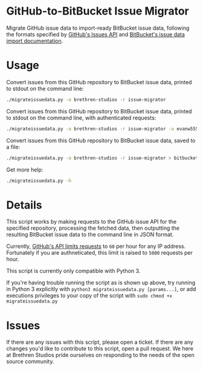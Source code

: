 # GitHub-to-BitBucket Issue Migrator

Migrate GitHub issue data to import-ready BitBucket issue data, following the formats specified by [GitHub's Issues API](https://developer.github.com/v3/issues/) and [BitBucket's issue data import documentation](https://confluence.atlassian.com/bitbucket/issue-import-export-data-format-330796872.html).

# Usage

Convert issues from this GitHub repository to BitBucket issue data, printed to stdout on the command line:

```bash
./migrateissuedata.py -o brethren-studios -r issue-migrator
```

Convert issues from this GitHub repository to BitBucket issue data, printed to stdout on the command line, with authenticated requests:

```bash
./migrateissuedata.py -o brethren-studios -r issue-migrator -u evanw555 -p "MYPASSWORD;)"
```

Convert issues from this GitHub repository to BitBucket issue data, saved to a file:

```bash
./migrateissuedata.py -o brethren-studios -r issue-migrator > bitbucket_friendly_issue_data.json
```

Get more help:

```bash
./migrateissuedata.py -h
```

# Details

This script works by making requests to the GitHub issue API for the specified repository, processing the fetched data, then outputting the resulting BitBucket issue data to the command line in JSON format.

Currently, [GitHub's API limits requests](https://developer.github.com/v3/rate_limit/) to `60` per hour for any IP address. Fortunately if you are authneticated, this limit is raised to `5000` requests per hour.

This script is currently only compatible with Python 3.

If you're having trouble running the script as is shown up above, try running in Python 3 explicitly with `python3 migrateissuedata.py [params...]`, or add executions privileges to your copy of the script with `sudo chmod +x migrateissuedata.py`

# Issues

If there are any issues with this script, please open a ticket. If there are any changes you'd like to contribute to this script, open a pull request. We here at Brethren Studios pride ourselves on responding to the needs of the open source community.
